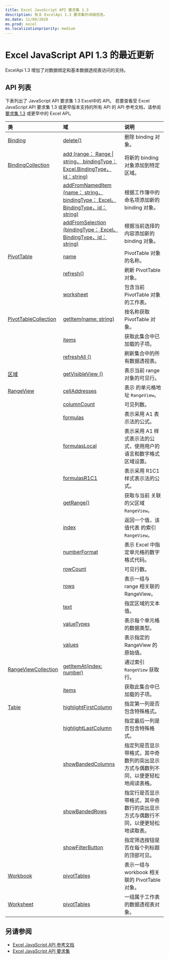 ```yaml
---
title: Excel JavaScript API 要求集 1.3
description: 有关 ExcelApi 1.3 要求集的详细信息。
ms.date: 11/09/2020
ms.prod: excel
ms.localizationpriority: medium
---
```


# <a name="whats-new-in-excel-javascript-api-13"></a>Excel JavaScript API 1.3 的最近更新

ExcelApi 1.3 增加了对数据绑定和基本数据透视表访问的支持。

## <a name="api-list"></a>API 列表

下表列出了 JavaScript API 要求集 1.3 Excel中的 API。 若要查看受 Excel JavaScript API 要求集 1.3 或更早版本支持的所有 API 的 API 参考文档，请参阅[要求集 1.3](/javascript/api/excel?view=excel-js-1.3&preserve-view=true) 或更早中的 Excel API。

| 类 | 域 | 说明 |
|:---|:---|:---|
|[Binding](/javascript/api/excel/excel.binding)|[delete()](/javascript/api/excel/excel.binding#excel-excel-binding-delete-member(1))|删除 binding 对象。|
|[BindingCollection](/javascript/api/excel/excel.bindingcollection)|[add (range： Range \| string， bindingType： Excel.BindingType，id：string) ](/javascript/api/excel/excel.bindingcollection#excel-excel-bindingcollection-add-member(1))|将新的 binding 对象添加到特定区域。|
||[addFromNamedItem (name： string， bindingType： Excel。BindingType，id：string) ](/javascript/api/excel/excel.bindingcollection#excel-excel-bindingcollection-addfromnameditem-member(1))|根据工作簿中的命名项添加新的 binding 对象。|
||[addFromSelection (bindingType： Excel。BindingType，id：string) ](/javascript/api/excel/excel.bindingcollection#excel-excel-bindingcollection-addfromselection-member(1))|根据当前选择的内容添加新的 binding 对象。|
|[PivotTable](/javascript/api/excel/excel.pivottable)|[name](/javascript/api/excel/excel.pivottable#excel-excel-pivottable-name-member)|PivotTable 对象的名称。|
||[refresh()](/javascript/api/excel/excel.pivottable#excel-excel-pivottable-refresh-member(1))|刷新 PivotTable 对象。|
||[worksheet](/javascript/api/excel/excel.pivottable#excel-excel-pivottable-worksheet-member)|包含当前 PivotTable 对象的工作表。|
|[PivotTableCollection](/javascript/api/excel/excel.pivottablecollection)|[getItem(name: string)](/javascript/api/excel/excel.pivottablecollection#excel-excel-pivottablecollection-getitem-member(1))|按名称获取 PivotTable 对象。|
||[items](/javascript/api/excel/excel.pivottablecollection#excel-excel-pivottablecollection-items-member)|获取此集合中已加载的子项。|
||[refreshAll () ](/javascript/api/excel/excel.pivottablecollection#excel-excel-pivottablecollection-refreshall-member(1))|刷新集合中的所有数据透视表。|
|[区域](/javascript/api/excel/excel.range)|[getVisibleView () ](/javascript/api/excel/excel.range#excel-excel-range-getvisibleview-member(1))|表示当前 range 对象的可见行。|
|[RangeView](/javascript/api/excel/excel.rangeview)|[cellAddresses](/javascript/api/excel/excel.rangeview#excel-excel-rangeview-celladdresses-member)|表示 的单元格地址 `RangeView`。|
||[columnCount](/javascript/api/excel/excel.rangeview#excel-excel-rangeview-columncount-member)|可见列数。|
||[formulas](/javascript/api/excel/excel.rangeview#excel-excel-rangeview-formulas-member)|表示采用 A1 表示法的公式。|
||[formulasLocal](/javascript/api/excel/excel.rangeview#excel-excel-rangeview-formulaslocal-member)|表示采用 A1 样式表示法的公式，使用用户的语言和数字格式区域设置。|
||[formulasR1C1](/javascript/api/excel/excel.rangeview#excel-excel-rangeview-formulasr1c1-member)|表示采用 R1C1 样式表示法的公式。|
||[getRange()](/javascript/api/excel/excel.rangeview#excel-excel-rangeview-getrange-member(1))|获取与当前 关联的父区域 `RangeView`。|
||[index](/javascript/api/excel/excel.rangeview#excel-excel-rangeview-index-member)|返回一个值，该值代表 的索引 `RangeView`。|
||[numberFormat](/javascript/api/excel/excel.rangeview#excel-excel-rangeview-numberformat-member)|表示 Excel 中指定单元格的数字格式代码。|
||[rowCount](/javascript/api/excel/excel.rangeview#excel-excel-rangeview-rowcount-member)|可见行数。|
||[rows](/javascript/api/excel/excel.rangeview#excel-excel-rangeview-rows-member)|表示一组与 range 相关联的 RangeView。|
||[text](/javascript/api/excel/excel.rangeview#excel-excel-rangeview-text-member)|指定区域的文本值。|
||[valueTypes](/javascript/api/excel/excel.rangeview#excel-excel-rangeview-valuetypes-member)|表示每个单元格的数据类型。|
||[values](/javascript/api/excel/excel.rangeview#excel-excel-rangeview-values-member)|表示指定的 RangeView 的原始值。|
|[RangeViewCollection](/javascript/api/excel/excel.rangeviewcollection)|[getItemAt(index: number)](/javascript/api/excel/excel.rangeviewcollection#excel-excel-rangeviewcollection-getitemat-member(1))|通过索引 `RangeView` 获取行。|
||[items](/javascript/api/excel/excel.rangeviewcollection#excel-excel-rangeviewcollection-items-member)|获取此集合中已加载的子项。|
|[Table](/javascript/api/excel/excel.table)|[highlightFirstColumn](/javascript/api/excel/excel.table#excel-excel-table-highlightfirstcolumn-member)|指定第一列是否包含特殊格式。|
||[highlightLastColumn](/javascript/api/excel/excel.table#excel-excel-table-highlightlastcolumn-member)|指定最后一列是否包含特殊格式。|
||[showBandedColumns](/javascript/api/excel/excel.table#excel-excel-table-showbandedcolumns-member)|指定列是否显示带格式，其中奇数列的突出显示方式与偶数列不同，以便更轻松地阅读表格。|
||[showBandedRows](/javascript/api/excel/excel.table#excel-excel-table-showbandedrows-member)|指定行是否显示带格式，其中奇数行的突出显示方式与偶数行不同，以便更轻松地读取表。|
||[showFilterButton](/javascript/api/excel/excel.table#excel-excel-table-showfilterbutton-member)|指定筛选按钮是否在每个列标题的顶部可见。|
|[Workbook](/javascript/api/excel/excel.workbook)|[pivotTables](/javascript/api/excel/excel.workbook#excel-excel-workbook-pivottables-member)|表示一组与 workbook 相关联的 PivotTable 对象。|
|[Worksheet](/javascript/api/excel/excel.worksheet)|[pivotTables](/javascript/api/excel/excel.worksheet#excel-excel-worksheet-pivottables-member)|一组属于工作表的数据透视表对象。|

## <a name="see-also"></a>另请参阅

- [Excel JavaScript API 参考文档](/javascript/api/excel?view=excel-js-1.3&preserve-view=true)
- [Excel JavaScript API 要求集](excel-api-requirement-sets.md)
